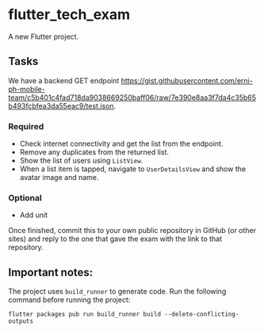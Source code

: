 # flutter_tech_exam

A new Flutter project.

## Tasks

We have a backend GET endpoint https://gist.githubusercontent.com/erni-ph-mobile-team/c5b401c4fad718da9038669250baff06/raw/7e390e8aa3f7da4c35b65b493fcbfea3da55eac9/test.json.

### Required
- Check internet connectivity and get the list from the endpoint.
- Remove any duplicates from the returned list.
- Show the list of users using `ListView`.
- When a list item is tapped, navigate to `UserDetailsView` and show the avatar image and name.

### Optional
- Add unit 

Once finished, commit this to your own public repository in GitHub (or other sites) and reply to the one that gave the exam with the link to that repository.
  

## Important notes:

The project uses `build_runner` to generate code. Run the following command before running the project:


```
flutter packages pub run build_runner build --delete-conflicting-outputs
```